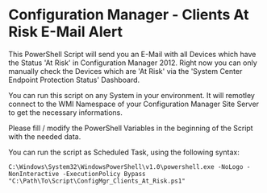 # Configuration Manager - Clients At Risk E-Mail Alert
This PowerShell Script will send you an E-Mail with all Devices which have the Status 'At Risk' in Configuration Manager 2012. Right now you can only manually check the Devices which are 'At Risk' via the 'System Center Endpoint Protection Status' Dashboard.

You can run this script on any System in your environment. It will remotley connect to the WMI Namespace of your Configuration Manager Site Server to get the necessary informations.

Please fill / modify the PowerShell Variables in the beginning of the Script with the needed data.

You can run the script as Scheduled Task, using the following syntax:

`C:\Windows\System32\WindowsPowerShell\v1.0\powershell.exe -NoLogo -NonInteractive -ExecutionPolicy Bypass "C:\Path\To\Script\ConfigMgr_Clients_At_Risk.ps1"`
